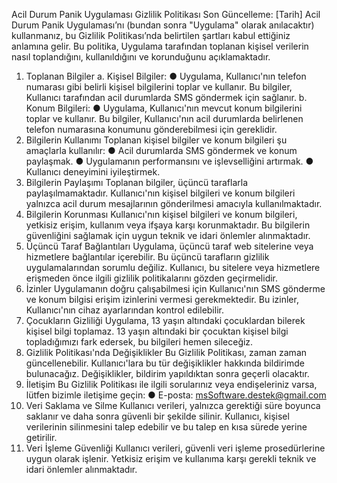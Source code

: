 Acil Durum Panik Uygulaması Gizlilik Politikası 
Son Güncelleme: [Tarih] 
Acil Durum Panik Uygulaması’nı (bundan sonra "Uygulama" olarak anılacaktır) kullanmanız, bu Gizlilik Politikası’nda belirtilen şartları kabul ettiğiniz anlamına gelir. Bu politika, Uygulama tarafından toplanan kişisel verilerin nasıl toplandığını, kullanıldığını ve korunduğunu açıklamaktadır. 
1. Toplanan Bilgiler 
a. Kişisel Bilgiler: 
● Uygulama, Kullanıcı'nın telefon numarası gibi belirli kişisel bilgilerini toplar ve kullanır. Bu bilgiler, Kullanıcı tarafından acil durumlarda SMS göndermek için sağlanır. 
b. Konum Bilgileri: 
● Uygulama, Kullanıcı'nın mevcut konum bilgilerini toplar ve kullanır. Bu bilgiler, Kullanıcı'nın acil durumlarda belirlenen telefon numarasına konumunu gönderebilmesi için gereklidir. 
2. Bilgilerin Kullanımı 
Toplanan kişisel bilgiler ve konum bilgileri şu amaçlarla kullanılır: 
● Acil durumlarda SMS göndermek ve konum paylaşmak. 
● Uygulamanın performansını ve işlevselliğini artırmak. 
● Kullanıcı deneyimini iyileştirmek. 
3. Bilgilerin Paylaşımı 
Toplanan bilgiler, üçüncü taraflarla paylaşılmamaktadır. Kullanıcı'nın kişisel bilgileri ve konum bilgileri yalnızca acil durum mesajlarının gönderilmesi amacıyla kullanılmaktadır. 
4. Bilgilerin Korunması 
Kullanıcı'nın kişisel bilgileri ve konum bilgileri, yetkisiz erişim, kullanım veya ifşaya karşı korunmaktadır. Bu bilgilerin güvenliğini sağlamak için uygun teknik ve idari önlemler alınmaktadır. 
5. Üçüncü Taraf Bağlantıları 
Uygulama, üçüncü taraf web sitelerine veya hizmetlere bağlantılar içerebilir. Bu üçüncü tarafların gizlilik uygulamalarından sorumlu değiliz. Kullanıcı, bu sitelere veya hizmetlere erişmeden önce ilgili gizlilik politikalarını gözden geçirmelidir.
6. İzinler 
Uygulamanın doğru çalışabilmesi için Kullanıcı'nın SMS gönderme ve konum bilgisi erişim izinlerini vermesi gerekmektedir. Bu izinler, Kullanıcı'nın cihaz ayarlarından kontrol edilebilir. 
7. Çocukların Gizliliği 
Uygulama, 13 yaşın altındaki çocuklardan bilerek kişisel bilgi toplamaz. 13 yaşın altındaki bir çocuktan kişisel bilgi topladığımızı fark edersek, bu bilgileri hemen sileceğiz. 
8. Gizlilik Politikası'nda Değişiklikler 
Bu Gizlilik Politikası, zaman zaman güncellenebilir. Kullanıcı'lara bu tür değişiklikler hakkında bildirimde bulunacağız. Değişiklikler, bildirim yapıldıktan sonra geçerli olacaktır. 
9. İletişim 
Bu Gizlilik Politikası ile ilgili sorularınız veya endişeleriniz varsa, lütfen bizimle iletişime geçin: ● E-posta: msSoftware.destek@gmail.com 
10. Veri Saklama ve Silme 
Kullanıcı verileri, yalnızca gerektiği süre boyunca saklanır ve daha sonra güvenli bir şekilde silinir. Kullanıcı, kişisel verilerinin silinmesini talep edebilir ve bu talep en kısa sürede yerine getirilir. 
11. Veri İşleme Güvenliği 
Kullanıcı verileri, güvenli veri işleme prosedürlerine uygun olarak işlenir. Yetkisiz erişim ve kullanıma karşı gerekli teknik ve idari önlemler alınmaktadır.
